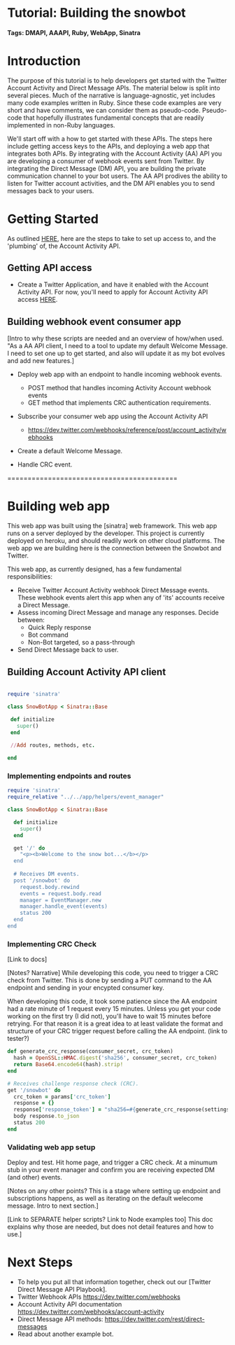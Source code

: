 # Tutorial: Building the snowbot
#### Tags: DMAPI, AAAPI, Ruby, WebApp, Sinatra

# Introduction
The purpose of this tutorial is to help developers get started with the Twitter Account Activity and Direct Message APIs. The material below is split into several pieces. Much of the narrative is language-agnostic, yet includes many code examples written in Ruby. Since these code examples are very short and have comments, we can consider them as pseudo-code. Pseudo-code that hopefully illustrates fundamental concepts that are readily implemented in non-Ruby languages.

We'll start off with a how to get started with these APIs. The steps here include getting access keys to the APIs, and deploying a web app that integrates both APIs. By integrating with the Account Activity (AA) API you are developing a consumer of webhook events sent from Twitter. By integrating the Direct Message (DM) API, you are building the private communication channel to your bot users. The AA API prodives the ability to listen for Twitter account activities, and the DM API enables you to send messages back to your users. 

# Getting Started
As outlined [HERE](https://dev.twitter.com/webhooks/getting-started), here are the steps to take to set up access to, and the 'plumbing' of, the Account Activity API.

## Getting API access
+ Create a Twitter Application, and have it enabled with the Account Activity API. For now, you'll need to apply for Account Activity API access [HERE](https://gnipinc.formstack.com/forms/account_activity_api_configuration_request_form).

## Building webhook event consumer app
[Intro to why these scripts are needed and an overview of how/when used. "As a AA API client, I need to a tool to update my default Welcome Message. I need to set one up to get started, and also will update it as my bot evolves and add new features.] 

+ Deploy web app with an endpoint to handle incoming webhook events.
  + POST method that handles incoming Activity Account webhook events
  + GET method that implements CRC authentication requirements.
 
+ Subscribe your consumer web app using the Account Activity API
  + https://dev.twitter.com/webhooks/reference/post/account_activity/webhooks

+ Create a default Welcome Message.

+ Handle CRC event.



==========================================

# Building web app

This web app was built using the [sinatra] web framework. This web app runs on a server deployed by the developer. This 
project is currently deployed on heroku, and should readily work on other cloud platforms. The web app we are building 
here is the connection between the Snowbot and Twitter.  
 
This web app, as currently designed, has a few fundamental responsibilities:

+ Receive Twitter Account Activity webhook Direct Message events. These webhook events alert 
this app when any of 'its' accounts receive a Direct Message. 
+ Assess incoming Direct Message and manage any responses. Decide between:
  + Quick Reply response
  + Bot command
  + Non-Bot targeted, so a pass-through 
+ Send Direct Message back to user.
   
   
 ## Building Account Activity API client
 
 ```ruby
 
require 'sinatra'

class SnowBotApp < Sinatra::Base

  def initialize
    super()
  end
  
  //Add routes, methods, etc.

end
 
 ```
 
 
 ### Implementing endpoints and routes
  
```ruby
require 'sinatra'
require_relative "../../app/helpers/event_manager"

class SnowBotApp < Sinatra::Base

  def initialize
    super()
  end

  get '/' do
    "<p><b>Welcome to the snow bot...</b></p>
  end
  
  # Receives DM events.
  post '/snowbot' do
    request.body.rewind
    events = request.body.read
    manager = EventManager.new
    manager.handle_event(events)
    status 200
  end
end
```
  
  
  
### Implementing CRC Check
 
[Link to docs]

[Notes? Narrative]
While developing this code, you need to trigger a CRC check from Twitter. This is done by sending a PUT command to the AA endpoint and sending in your encypted consumer key. 

When developing this code, it took some patience since the AA endpoint had a rate minute of 1 request every 15 minutes. Unless you get your code working on the first try (I did not), you'll have to wait 15 minutes before retrying. For that reason it is a great idea to at least validate the format and structure of your CRC trigger request before calling the AA endpoint. (link to tester?)
 
```ruby
def generate_crc_response(consumer_secret, crc_token)
  hash = OpenSSL::HMAC.digest('sha256', consumer_secret, crc_token)
  return Base64.encode64(hash).strip!
end
```
 
```ruby
# Receives challenge response check (CRC).
get '/snowbot' do
  crc_token = params['crc_token']
  response = {}
  response['response_token'] = "sha256=#{generate_crc_response(settings.dm_api_consumer_secret, crc_token)}"
  body response.to_json
  status 200
end
```
  
 ### Validating web app setup
 
Deploy and test. Hit home page, and trigger a CRC check. At a minumum stub in your event manager and confirm you are receiving expected DM (and other) events. 

[Notes on any other points? This is a stage where setting up endpoint and subscriptions happens, as well as iterating on the default welecome message. Intro to next section.]

[Link to SEPARATE helper scripts? Link to Node examples too]
This doc explains why those are needed, but does not detail features and how to use.]

# Next Steps

+ To help you put all that information together, check out our [Twitter Direct Message API Playbook].
+ Twitter Webhook APIs https://dev.twitter.com/webhooks
+ Account Activity API documentation https://dev.twitter.com/webhooks/account-activity
+ Direct Message API methods: https://dev.twitter.com/rest/direct-messages
+ Read about another example bot. 


